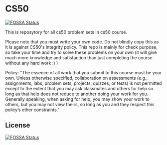 # CS50
[![FOSSA Status](https://app.fossa.com/api/projects/git%2Bgithub.com%2FMoxiis%2FCS50.svg?type=shield)](https://app.fossa.com/projects/git%2Bgithub.com%2FMoxiis%2FCS50?ref=badge_shield)


This is reposytory for all cs50 problem sets in cs50 course.

Please note that you must write your own code. Do not blindly copy this as it is against CS50's integrity policy.
This repo is mainly for check purpose, so take your time and try to solve these problems on your own (it will give much more knowledge and satisfaction than just completing the course without any hard work :) ) 

Policy:
"The essence of all work that you submit to this course must be your own. Unless otherwise specified, collaboration on assessments (e.g., assignments, labs, problem sets, projects, quizzes, or tests) is not permitted except to the extent that you may ask classmates and others for help so long as that help does not reduce to another doing your work for you. Generally speaking, when asking for help, you may show your work to others, but you may not view theirs, so long as you and they respect this policy’s other constraints."


## License
[![FOSSA Status](https://app.fossa.com/api/projects/git%2Bgithub.com%2FMoxiis%2FCS50.svg?type=large)](https://app.fossa.com/projects/git%2Bgithub.com%2FMoxiis%2FCS50?ref=badge_large)